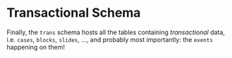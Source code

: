 # Transactional Schema

Finally, the `trans` schema hosts all the tables containing _transactional_ data, i.e. `cases`, `blocks`, `slides`, ...,  and probably most importantly: the `events` happening on them!

